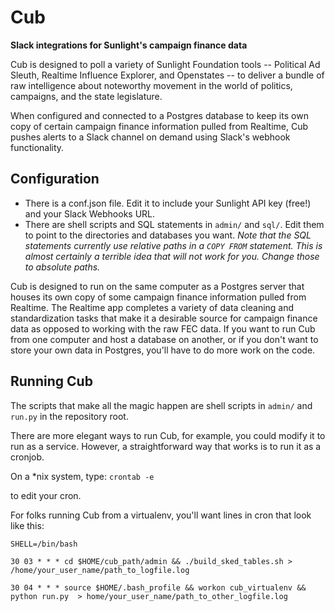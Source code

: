 # Cub
**Slack integrations for Sunlight's campaign finance data**

Cub is designed to poll a variety of Sunlight Foundation tools -- Political Ad Sleuth, Realtime Influence Explorer, and Openstates -- to deliver a bundle of raw intelligence about noteworthy movement in the world of politics, campaigns, and the state legislature.

When configured and connected to a Postgres database to keep its own copy of certain campaign finance information pulled from Realtime, Cub pushes alerts to a Slack channel on demand using Slack's webhook functionality.

## Configuration

* There is a conf.json file. Edit it to include your Sunlight API key (free!) and your Slack Webhooks URL.
* There are shell scripts and SQL statements in `admin/` and `sql/`. Edit them to point to the directories and databases you want. *Note that the SQL statements currently use relative paths in a `COPY FROM` statement. This is almost certainly a terrible idea that will not work for you. Change those to absolute paths.* 

Cub is designed to run on the same computer as a Postgres server that houses its own copy of some campaign finance information pulled from Realtime. The Realtime app completes a variety of data cleaning and standardization tasks that make it a desirable source for campaign finance data as opposed to working with the raw FEC data. If you want to run Cub from one computer and host a database on another, or if you don't want to store your own data in Postgres, you'll have to do more work on the code.

## Running Cub

The scripts that make all the magic happen are shell scripts in `admin/` and `run.py` in the repository root. 

There are more elegant ways to run Cub, for example, you could modify it to run as a service. However, a straightforward way that works is to run it as a cronjob.

On a *nix system, type:
`crontab -e`

to edit your cron.

For folks running Cub from a virtualenv, you'll want lines in cron that look like this:

`SHELL=/bin/bash`

`30 03 * * * cd $HOME/cub_path/admin && ./build_sked_tables.sh > /home/your_user_name/path_to_logfile.log`

`30 04 * * * source $HOME/.bash_profile && workon cub_virtualenv && python run.py  > home/your_user_name/path_to_other_logfile.log`

